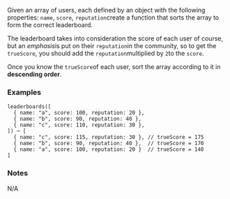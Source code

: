 Given an array of users, each defined by an object with the following properties: `name`, `score`, `reputation`create a function that sorts the array to form the correct leaderboard.

The leaderboard takes into consideration the score of each user of course, but an *emphasis*is put on their `reputation`in the community, so to get the `trueScore`, you should add the `reputation`multiplied by `2`to the `score`.

Once you know the `trueScore`of each user, sort the array according to it in **descending order**.


### Examples ###
    leaderboards([
      { name: "a", score: 100, reputation: 20 },
      { name: "b", score: 90, reputation: 40 },
      { name: "c", score: 110, reputation: 30 },
    ]) ➞ [
      { name: "c", score: 115, reputation: 30 }, // trueScore = 175
      { name: "b", score: 90, reputation: 40 },  // trueScore = 170
      { name: "a", score: 100, reputation: 20 }  // trueScore = 140
    ]


### Notes ###
N/A